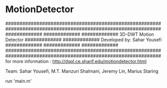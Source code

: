 # MotionDetector
#######################################################
#######################################################
#############                             #############
#############    3D-DWT Motion Detector   #############
############# Developed by: Sahar Yousefi #############
#############                             #############
#######################################################
#######################################################
for more information : http://dspl.ce.sharif.edu/motiondetector.html

Team: Sahar Yousefi, M.T. Manzuri Shalmani, Jeremy Lin, Marius Staring

run 'main.m' 
